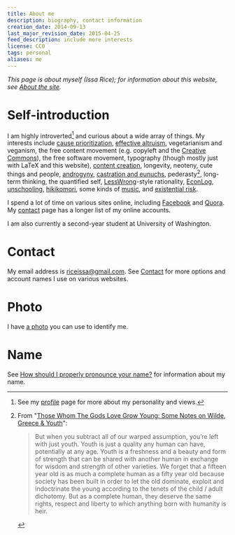 ```yaml
---
title: About me
description: biography, contact information
creation_date: 2014-09-13
last_major_revision_date: 2015-04-25
feed_description: include more interests
license: CC0
tags: personal
aliases: me
---
```


*This page is about myself (Issa Rice); for information about this
website, see [About the site]().*

# Self-introduction

I am highly introverted[^pers] and curious about a wide array of things.
My interests include [cause prioritization](http://causeprioritization.org/), [effective altruism](),
vegetarianism and veganism, the free content movement (e.g. copyleft and the [Creative Commons](!w)), the free software movement,
typography (though mostly just with LaTeX and this website), [content creation](content-creation), longevity, neoteny, cute things and people, [androgyny](https://www.quora.com/Are-the-parents-who-raise-their-children-so-gender-neutral-that-they-keep-their-kids-gender-a-secret-harming-them/answer/Eva-Glasrud),
[castration and eunuchs](http://lesswrong.com/lw/lm4/effects_of_castration_on_the_life_expectancy_of/), pederasty[^pederasty], long-term thinking, the quantified self, [LessWrong]()-style rationality, [EconLog](), [unschooling](), [hikikomori](!w), some kinds of [music](music-i-like-to-listen-to), and
[existential risk].

[^pers]: See my [profile]() page for more about my personality and views.

I spend a lot of time on various sites online, including [Facebook]() and [Quora]().
My [contact]() page has a longer list of my online accounts.


[^pederasty]: From "[Those Whom The Gods Love Grow Young: Some Notes on Wilde, Greece & Youth](http://dmouth.com/writing/2014/4/12/those-whom-the-gods-love-grow-young-some-notes-on-wilde-greece-youth)":

    > But when you subtract all of our warped assumption, you’re left
    > with just youth. Youth is just a quality any human can have,
    > potentially at any age. Youth is a freshness and a beauty and form
    > of strength that can be shared with another human in exchange for
    > wisdom and strength of other varieties. We forget that a fifteen
    > year old is as much a complete human as a fifty year old because
    > society has been built in order to let the old dominate, exploit
    > and indoctrinate the young according to the tenets of the child /
    > adult dichotomy. But as a complete human, they deserve the same
    > rights, respect and liberty to which anything born with humanity
    > is heir.

[existential risk]: http://www.nickbeckstead.com/research

I am also currently a second-year student at University of Washington.

# Contact

My email address is [riceissa@gmail.com][email].  See [Contact]() for
more options and account names I use on various websites.

[email]: mailto:riceissa@gmail.com

# Photo

I have [a photo](identification-photo.jpg) you can use to identify me.

# Name

See [How should I properly pronounce your name?]() for information about
my name.
